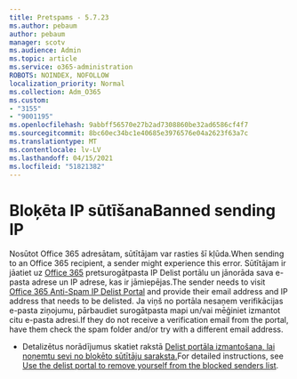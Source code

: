 ```yaml
---
title: Pretspams - 5.7.23
ms.author: pebaum
author: pebaum
manager: scotv
ms.audience: Admin
ms.topic: article
ms.service: o365-administration
ROBOTS: NOINDEX, NOFOLLOW
localization_priority: Normal
ms.collection: Adm_O365
ms.custom:
- "3155"
- "9001195"
ms.openlocfilehash: 9abbff56570e27b2ad7308860be32ad6586cf4f7
ms.sourcegitcommit: 8bc60ec34bc1e40685e3976576e04a2623f63a7c
ms.translationtype: MT
ms.contentlocale: lv-LV
ms.lasthandoff: 04/15/2021
ms.locfileid: "51821382"
---
```

# <a name="banned-sending-ip"></a><span data-ttu-id="71cc8-102">Bloķēta IP sūtīšana</span><span class="sxs-lookup"><span data-stu-id="71cc8-102">Banned sending IP</span></span>

<span data-ttu-id="71cc8-103">Nosūtot Office 365 adresātam, sūtītājam var rasties šī kļūda.</span><span class="sxs-lookup"><span data-stu-id="71cc8-103">When sending to an Office 365 recipient, a sender might experience this error.</span></span> <span data-ttu-id="71cc8-104">Sūtītājam ir jāatiet uz [Office 365](https://sender.office.com/) pretsurogātpasta IP Delist portālu un jānorāda sava e-pasta adrese un IP adrese, kas ir jāmiepējas.</span><span class="sxs-lookup"><span data-stu-id="71cc8-104">The sender needs to visit [Office 365 Anti-Spam IP Delist Portal](https://sender.office.com/) and provide their email address and IP address that needs to be delisted.</span></span> <span data-ttu-id="71cc8-105">Ja viņš no portāla nesaņem verifikācijas e-pasta ziņojumu, pārbaudiet surogātpasta mapi un/vai mēģiniet izmantot citu e-pasta adresi.</span><span class="sxs-lookup"><span data-stu-id="71cc8-105">If they do not receive a verification email from the portal, have them check the spam folder and/or try with a different email address.</span></span> 

- <span data-ttu-id="71cc8-106">Detalizētus norādījumus skatiet rakstā [Delist portāla izmantošana, lai noņemtu sevi no bloķēto sūtītāju saraksta.](https://docs.microsoft.com/microsoft-365/security/office-365-security/use-the-delist-portal-to-remove-yourself-from-the-office-365-blocked-senders-lis?view=o365-worldwide)</span><span class="sxs-lookup"><span data-stu-id="71cc8-106">For detailed instructions, see [Use the delist portal to remove yourself from the blocked senders list](https://docs.microsoft.com/microsoft-365/security/office-365-security/use-the-delist-portal-to-remove-yourself-from-the-office-365-blocked-senders-lis?view=o365-worldwide).</span></span>
